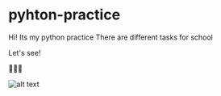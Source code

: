 # pyhton-practice
 
 Hi!
Its my python practice
There are different tasks for school

Let's see!

🐍🐍🐍


![alt text](https://shwanoff.ru/wp-content/uploads/2019/02/Python-programming.jpg)

